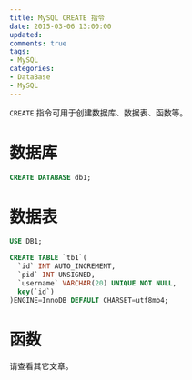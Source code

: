 ```yaml
---
title: MySQL CREATE 指令
date: 2015-03-06 13:00:00
updated:
comments: true
tags:
- MySQL
categories:
- DataBase
- MySQL
---
```


`CREATE` 指令可用于创建数据库、数据表、函数等。

<!--more-->

# 数据库

```sql
CREATE DATABASE db1;
```

# 数据表

```sql
USE DB1;

CREATE TABLE `tb1`(
  `id` INT AUTO_INCREMENT,
  `pid` INT UNSIGNED,
  `username` VARCHAR(20) UNIQUE NOT NULL,
  key(`id`)
)ENGINE=InnoDB DEFAULT CHARSET=utf8mb4;
```

# 函数

请查看其它文章。
